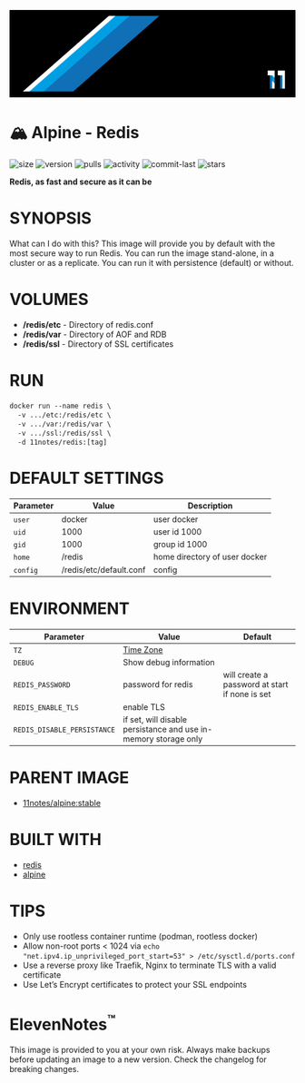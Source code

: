 ![Banner](https://github.com/11notes/defaults/blob/main/static/img/banner.png?raw=true)

# 🏔️ Alpine - Redis
![size](https://img.shields.io/docker/image-size/11notes/redis/7.2.4?color=0eb305) ![version](https://img.shields.io/docker/v/11notes/redis/7.2.4?color=eb7a09) ![pulls](https://img.shields.io/docker/pulls/11notes/redis?color=2b75d6) ![activity](https://img.shields.io/github/commit-activity/m/11notes/docker-redis?color=c91cb8) ![commit-last](https://img.shields.io/github/last-commit/11notes/docker-redis?color=c91cb8) ![stars](https://img.shields.io/docker/stars/11notes/redis?color=e6a50e)

**Redis, as fast and secure as it can be**

# SYNOPSIS
What can I do with this? This image will provide you by default with the most secure way to run Redis. You can run the image stand-alone, in a cluster or as a replicate. You can run it with persistence (default) or without.

# VOLUMES
* **/redis/etc** - Directory of redis.conf
* **/redis/var** - Directory of AOF and RDB
* **/redis/ssl** - Directory of SSL certificates

# RUN
```shell
docker run --name redis \
  -v .../etc:/redis/etc \
  -v .../var:/redis/var \
  -v .../ssl:/redis/ssl \
  -d 11notes/redis:[tag]
```

# DEFAULT SETTINGS
| Parameter | Value | Description |
| --- | --- | --- |
| `user` | docker | user docker |
| `uid` | 1000 | user id 1000 |
| `gid` | 1000 | group id 1000 |
| `home` | /redis | home directory of user docker |
| `config` | /redis/etc/default.conf | config |

# ENVIRONMENT
| Parameter | Value | Default |
| --- | --- | --- |
| `TZ` | [Time Zone](https://en.wikipedia.org/wiki/List_of_tz_database_time_zones) | |
| `DEBUG` | Show debug information | |
| `REDIS_PASSWORD` | password for redis | will create a password at start if none is set |
| `REDIS_ENABLE_TLS` | enable TLS | |
| `REDIS_DISABLE_PERSISTANCE` | if set, will disable persistance and use in-memory storage only | |

# PARENT IMAGE
* [11notes/alpine:stable](https://hub.docker.com/r/11notes/alpine)

# BUILT WITH
* [redis](https://redis.io)
* [alpine](https://alpinelinux.org)

# TIPS
* Only use rootless container runtime (podman, rootless docker)
* Allow non-root ports < 1024 via `echo "net.ipv4.ip_unprivileged_port_start=53" > /etc/sysctl.d/ports.conf`
* Use a reverse proxy like Traefik, Nginx to terminate TLS with a valid certificate
* Use Let’s Encrypt certificates to protect your SSL endpoints

# ElevenNotes<sup>™️</sup>
This image is provided to you at your own risk. Always make backups before updating an image to a new version. Check the changelog for breaking changes.
    